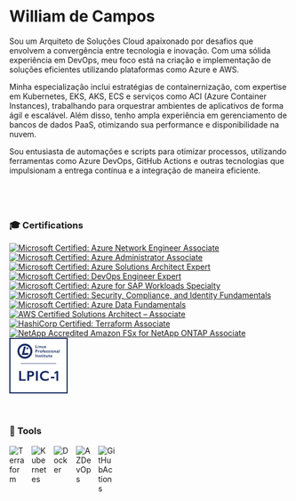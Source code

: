 # William de Campos

Sou um Arquiteto de Soluções Cloud apaixonado por desafios que envolvem a convergência entre tecnologia e inovação. Com uma sólida experiência em DevOps, meu foco está na criação e implementação de soluções eficientes utilizando plataformas como Azure e AWS.

Minha especialização inclui estratégias de containernização, com expertise em Kubernetes, EKS, AKS, ECS e serviços como ACI (Azure Container Instances), trabalhando para orquestrar ambientes de aplicativos de forma ágil e escalável. Além disso, tenho ampla experiência em gerenciamento de bancos de dados PaaS, otimizando sua performance e disponibilidade na nuvem.

Sou entusiasta de automações e scripts para otimizar processos, utilizando ferramentas como Azure DevOps, GitHub Actions e outras tecnologias que impulsionam a entrega contínua e a integração de maneira eficiente.

#
</br>

### 🎓 Certifications

<!--START_SECTION:badges-->
[![Microsoft Certified: Azure Network Engineer Associate](https://images.credly.com/size/110x110/images/c3a2e51d-7984-48cc-a4cb-88d4e8487037/azure-network-engineer-associate-600x600.png)](https://www.credly.com/badges/fe2d1538-c42c-42fb-9ddf-b1f7289a9d7f "Microsoft Certified: Azure Network Engineer Associate")
[![Microsoft Certified: Azure Administrator Associate](https://images.credly.com/size/110x110/images/336eebfc-0ac3-4553-9a67-b402f491f185/azure-administrator-associate-600x600.png)](https://www.credly.com/badges/b62e8e9f-364a-4bfc-bb8a-8077b9f2ff08 "Microsoft Certified: Azure Administrator Associate")
[![Microsoft Certified: Azure Solutions Architect Expert](https://images.credly.com/size/110x110/images/987adb7e-49be-4e24-b67e-55986bd3fe66/azure-solutions-architect-expert-600x600.png)](https://www.credly.com/badges/66d2cc53-5e5e-4aff-9a12-27a7f7064315 "Microsoft Certified: Azure Solutions Architect Expert")
[![Microsoft Certified: DevOps Engineer Expert](https://images.credly.com/size/110x110/images/c3ab66f8-5d59-4afa-a6c2-0ba30a1989ca/CERT-Expert-DevOps-Engineer-600x600.png)](https://www.credly.com/earner/earned/badge/f7096534-de90-4148-a9d1-142f87e40383 "Microsoft Certified: DevOps Engineer Expert")
[![Microsoft Certified: Azure for SAP Workloads Specialty](https://images.credly.com/size/110x110/images/ddbc1680-ddc8-4fe6-899b-a69f4fcc251f/specialty-azure-for-sap-workloads-600x600.png)](https://www.credly.com/earner/earned/badge/846d62d5-96b5-42ae-bf2c-2672361d87ee "Microsoft Certified: Azure for SAP Workloads Specialty")
[![Microsoft Certified: Security, Compliance, and Identity Fundamentals](https://images.credly.com/size/110x110/images/fc1352af-87fa-4947-ba54-398a0e63322e/security-compliance-and-identity-fundamentals-600x600.png)](https://www.credly.com/earner/earned/badge/39b16960-2646-4adc-b1f0-8ee51cbfa587 "Microsoft Certified: Security, Compliance, and Identity Fundamentals")
[![Microsoft Certified: Azure Data Fundamentals](https://images.credly.com/size/110x110/images/70eb1e3f-d4de-4377-a062-b20fb29594ea/azure-data-fundamentals-600x600.png)](https://www.credly.com/earner/earned/badge/14263d99-a626-4a96-ae12-237ef555e393 "Microsoft Certified: Azure Data Fundamentals")
[![AWS Certified Solutions Architect – Associate](https://images.credly.com/size/110x110/images/0e284c3f-5164-4b21-8660-0d84737941bc/image.png)](https://www.credly.com/badges/e35bbba7-544b-40b2-bf60-34ff80072448 "AWS Certified Solutions Architect – Associate")
[![HashiCorp Certified: Terraform Associate](https://images.credly.com/size/110x110/images/99289602-861e-4929-8277-773e63a2fa6f/image.png)](https://www.credly.com/badges/a6f40c33-d32c-4531-8aa9-510f87224b10 "HashiCorp Certified: Terraform Associate (003)")
[![NetApp Accredited Amazon FSx for NetApp ONTAP Associate](https://images.credly.com/size/110x110/images/8d32abec-8988-4a61-970c-d2365e4c1161/image.png)](https://www.credly.com/badges/dc67fc1e-dca5-4c13-b0af-ec2ea3a88a30 "NetApp Accredited Amazon FSx for NetApp ONTAP Associate")
![Linux Professional Institute LPIC-1](LPIC-1-IconSize.png)
<!--END_SECTION:badges-->


</br>
 
### 🧰 Tools 

<img align="left" alt="Terraform" width="30px" style="padding-right:10px;" src="https://cdn.jsdelivr.net/gh/devicons/devicon@latest/icons/terraform/terraform-original.svg"/>
<img align="left" alt="Kubernetes" width="30px" style="padding-right:10px;" src="https://cdn.jsdelivr.net/gh/devicons/devicon@latest/icons/kubernetes/kubernetes-original.svg" />
<img align="left" alt="Docker" width="30px" style="padding-right:10px;" src="https://cdn.jsdelivr.net/gh/devicons/devicon@latest/icons/docker/docker-original.svg" />
<img align="left" alt="AZDevOps" width="30px" style="padding-right:10px;" src="https://cdn.jsdelivr.net/gh/devicons/devicon@latest/icons/azuredevops/azuredevops-original.svg" />
<img align="left" alt="GitHubActions" width="30px" style="padding-right:10px;" src="https://cdn.jsdelivr.net/gh/devicons/devicon@latest/icons/githubactions/githubactions-plain.svg" />



